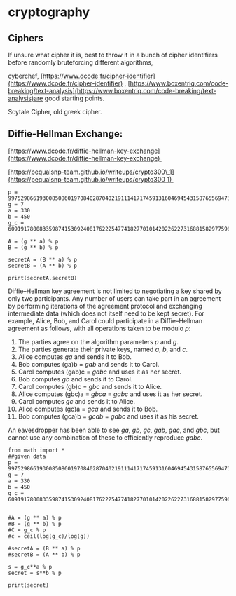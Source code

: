 # cryptography
Ciphers
-------

If unsure what cipher it is, best to throw it in a bunch of cipher identifiers before randomly bruteforcing different algorithms, 

cyberchef, [https://www.dcode.fr/cipher-identifier](https://www.dcode.fr/cipher-identifier) , [https://www.boxentriq.com/code-breaking/text-analysis](https://www.boxentriq.com/code-breaking/text-analysis)are good starting points.

Scytale Cipher, old greek cipher.

Diffie-Hellman Exchange:
------------------------

[https://www.dcode.fr/diffie-hellman-key-exchange](https://www.dcode.fr/diffie-hellman-key-exchange) 

[https://pequalsnp-team.github.io/writeups/crypto300\_1](https://pequalsnp-team.github.io/writeups/crypto300_1) 

```text-plain
p = 9975298661930085086019708402870402191114171745913160469454315876556947370642799226714405016920875594030192024506376929926694545081888689821796050434591251
g = 7
a = 330
b = 450
g_c = 6091917800833598741530924081762225477418277010142022622731688158297759621329407070985497917078988781448889947074350694220209769840915705739528359582454617

A = (g ** a) % p
B = (g ** b) % p

secretA = (B ** a) % p
secretB = (A ** b) % p

print(secretA,secretB)
```

Diffie–Hellman key agreement is not limited to negotiating a key shared by only two participants. Any number of users can take part in an agreement by performing iterations of the agreement protocol and exchanging intermediate data (which does not itself need to be kept secret). For example, Alice, Bob, and Carol could participate in a Diffie–Hellman agreement as follows, with all operations taken to be modulo _p_:

1.  The parties agree on the algorithm parameters _p_ and _g_.
2.  The parties generate their private keys, named _a_, _b_, and _c_.
3.  Alice computes _ga_ and sends it to Bob.
4.  Bob computes (ga)b = _gab_ and sends it to Carol.
5.  Carol computes (gab)c = _gabc_ and uses it as her secret.
6.  Bob computes _gb_ and sends it to Carol.
7.  Carol computes (gb)c = _gbc_ and sends it to Alice.
8.  Alice computes (gbc)a = _gbca_ = _gabc_ and uses it as her secret.
9.  Carol computes _gc_ and sends it to Alice.
10.  Alice computes (gc)a = _gca_ and sends it to Bob.
11.  Bob computes (gca)b = _gcab_ = _gabc_ and uses it as his secret.

An eavesdropper has been able to see _ga_, _gb_, _gc_, _gab_, _gac_, and _gbc_, but cannot use any combination of these to efficiently reproduce _gabc_.

```text-plain
from math import *
##given data
p = 9975298661930085086019708402870402191114171745913160469454315876556947370642799226714405016920875594030192024506376929926694545081888689821796050434591251
g = 7
a = 330
b = 450
g_c = 6091917800833598741530924081762225477418277010142022622731688158297759621329407070985497917078988781448889947074350694220209769840915705739528359582454617


#A = (g ** a) % p
#B = (g ** b) % p
#C = g_c % p
#c = ceil(log(g_c)/log(g))

#secretA = (B ** a) % p
#secretB = (A ** b) % p

s = g_c**a % p
secret = s**b % p

print(secret)
```
